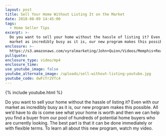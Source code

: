 ```yaml
---
layout: post
title: Sell Your Home Without Listing It on the Market
date: 2018-08-09 14:45:00
tags:
  - Home Seller Tips
excerpt: >-
  Do you want to sell your home without the hassle of listing it? Even with our
  market as incredibly busy as it is, our new program makes this possible.
enclosure: >-
  https://s3.amazonaws.com/vyralmarketing/John+Quinn/Videos/Memphis+Real+Estate-+Sell+Your+Home+Without+Listing+It+on+the+Market.mp4
pullquote:
enclosure_type: video/mp4
enclosure_time:
use_youtube_image: false
youtube_alternate_image: /uploads/sell-without-listing-youtube.jpg
youtube_code: dwFcTr2VTc4
---
```


{% include youtube.html %}

Do you want to sell your home without the hassle of listing it? Even with our market as incredibly busy as it is, our new program makes this possible. All we’d have to do is come see what your home is worth and then we can help you find a buyer from our pool of hundreds of potential home buyers who are currently looking. The best part is that it can be done immediately or with flexible terms. To learn all about this new program, watch my video.